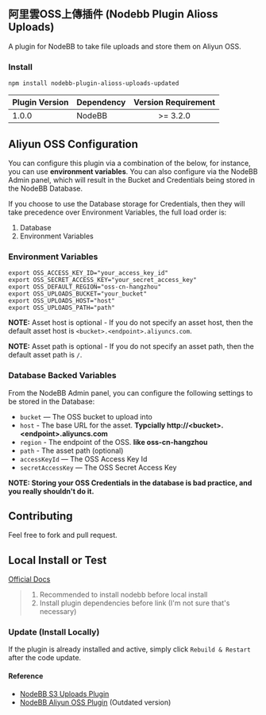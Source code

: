 ## 阿里雲OSS上傳插件 (Nodebb Plugin Alioss Uploads)

A plugin for NodeBB to take file uploads and store them on Aliyun OSS.

### Install
`npm install nodebb-plugin-alioss-uploads-updated`

| Plugin Version | Dependency     | Version Requirement     |
| ---------------| -------------- |:-----------------------:|
| 1.0.0          | NodeBB         | >= 3.2.0 |



## Aliyun OSS Configuration

You can configure this plugin via a combination of the below, for instance, you can use **environment variables**. You can also configure via the NodeBB Admin panel, which will result in the Bucket and Credentials being stored in the NodeBB Database.

If you choose to use the Database storage for Credentials, then they will take precedence over Environment Variables, the full load order is:

1. Database
2. Environment Variables

### Environment Variables

```
export OSS_ACCESS_KEY_ID="your_access_key_id"
export OSS_SECRET_ACCESS_KEY="your_secret_access_key"
export OSS_DEFAULT_REGION="oss-cn-hangzhou"
export OSS_UPLOADS_BUCKET="your_bucket"
export OSS_UPLOADS_HOST="host"
export OSS_UPLOADS_PATH="path"
```

**NOTE:** Asset host is optional - If you do not specify an asset host, then the default asset host is `<bucket>.<endpoint>.aliyuncs.com`.

**NOTE:** Asset path is optional - If you do not specify an asset path, then the default asset path is `/`.

### Database Backed Variables

From the NodeBB Admin panel, you can configure the following settings to be stored in the Database:

* `bucket` — The OSS bucket to upload into
* `host` - The base URL for the asset.  **Typcially http://\<bucket\>.\<endpoint\>.aliyuncs.com**
* `region` - The endpoint of the OSS. **like oss-cn-hangzhou**
* `path` - The asset path (optional)
* `accessKeyId` — The OSS Access Key Id
* `secretAccessKey` — The OSS Secret Access Key

**NOTE: Storing your OSS Credentials in the database is bad practice, and you really shouldn't do it.**

## Contributing
Feel free to fork and pull request.

## Local Install or Test
[Official Docs](https://docs.nodebb.org/development/plugins/#linking-the-plugin)
> 1. Recommended to install nodebb before local install
> 2. Install plugin dependencies before link (I'm not sure that's necessary)

### Update (Install Locally)
If the plugin is already installed and active, simply click `Rebuild & Restart` after the code update.


#### Reference
- [NodeBB S3 Uploads Plugin](https://github.com/NodeBB-Community/nodebb-plugin-s3-uploads)
- [NodeBB Aliyun OSS Plugin](https://github.com/ziofat/nodebb-plugin-ali-oss) (Outdated version)